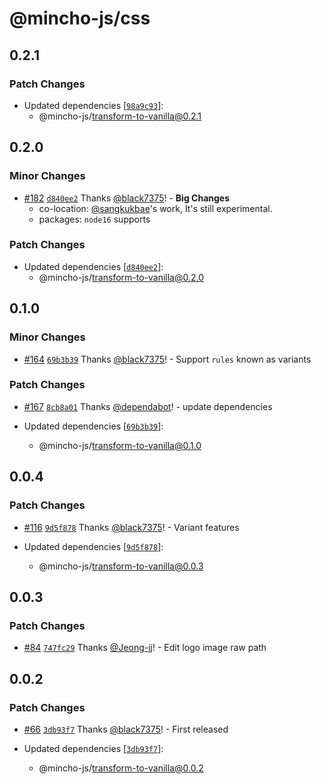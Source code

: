 # @mincho-js/css

## 0.2.1

### Patch Changes

- Updated dependencies [[`98a9c93`](https://github.com/mincho-js/mincho/commit/98a9c9335f84407717cd5fd7d62ce6c6070af284)]:
  - @mincho-js/transform-to-vanilla@0.2.1

## 0.2.0

### Minor Changes

- [#182](https://github.com/mincho-js/mincho/pull/182) [`d840ee2`](https://github.com/mincho-js/mincho/commit/d840ee2979fe23a0ddd97b9e182638b94ccf0d98) Thanks [@black7375](https://github.com/black7375)! - **Big Changes**
  - co-location: [@sangkukbae](https://github.com/sangkukbae)'s work, It's still experimental.
  - packages: `node16` supports

### Patch Changes

- Updated dependencies [[`d840ee2`](https://github.com/mincho-js/mincho/commit/d840ee2979fe23a0ddd97b9e182638b94ccf0d98)]:
  - @mincho-js/transform-to-vanilla@0.2.0

## 0.1.0

### Minor Changes

- [#164](https://github.com/mincho-js/mincho/pull/164) [`69b3b39`](https://github.com/mincho-js/mincho/commit/69b3b3990e3507da43ee68058a2d02ee28aef26a) Thanks [@black7375](https://github.com/black7375)! - Support `rules` known as variants

### Patch Changes

- [#167](https://github.com/mincho-js/mincho/pull/167) [`8cb8a01`](https://github.com/mincho-js/mincho/commit/8cb8a01e378ade3a881098e65f57509eaef0c8c2) Thanks [@dependabot](https://github.com/apps/dependabot)! - update dependencies

- Updated dependencies [[`69b3b39`](https://github.com/mincho-js/mincho/commit/69b3b3990e3507da43ee68058a2d02ee28aef26a)]:
  - @mincho-js/transform-to-vanilla@0.1.0

## 0.0.4

### Patch Changes

- [#116](https://github.com/mincho-js/mincho/pull/116) [`9d5f878`](https://github.com/mincho-js/mincho/commit/9d5f878754e216b21fa233e215b25523c822a9a7) Thanks [@black7375](https://github.com/black7375)! - Variant features

- Updated dependencies [[`9d5f878`](https://github.com/mincho-js/mincho/commit/9d5f878754e216b21fa233e215b25523c822a9a7)]:
  - @mincho-js/transform-to-vanilla@0.0.3

## 0.0.3

### Patch Changes

- [#84](https://github.com/mincho-js/mincho/pull/84) [`747fc29`](https://github.com/mincho-js/mincho/commit/747fc29ef35ad113981bb31ac2e7617dc280d05b) Thanks [@Jeong-jj](https://github.com/Jeong-jj)! - Edit logo image raw path

## 0.0.2

### Patch Changes

- [#66](https://github.com/mincho-js/mincho/pull/66) [`3db93f7`](https://github.com/mincho-js/mincho/commit/3db93f706ee39bd4365891e5c8fd25c66609a99f) Thanks [@black7375](https://github.com/black7375)! - First released

- Updated dependencies [[`3db93f7`](https://github.com/mincho-js/mincho/commit/3db93f706ee39bd4365891e5c8fd25c66609a99f)]:
  - @mincho-js/transform-to-vanilla@0.0.2
